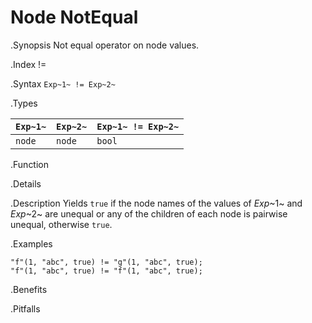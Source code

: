# Node NotEqual

.Synopsis
Not equal operator on node values.

.Index
!=

.Syntax
`Exp~1~ != Exp~2~`

.Types


| `Exp~1~`  |  `Exp~2~` | `Exp~1~ != Exp~2~`  |
| --- | --- | --- |
| `node`     |  `node`    | `bool`                |


.Function

.Details

.Description
Yields `true` if the node names of the values of _Exp_~1~ and _Exp_~2~ are unequal or
any of the children of each node is pairwise unequal, otherwise `true`.

.Examples
```rascal-shell
"f"(1, "abc", true) != "g"(1, "abc", true);
"f"(1, "abc", true) != "f"(1, "abc", true);
```

.Benefits

.Pitfalls

